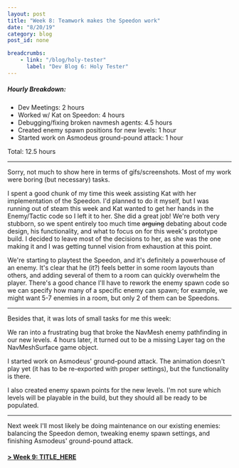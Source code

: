 ```yaml
---
layout: post
title: "Week 8: Teamwork makes the Speedon work"
date: "8/20/19"
category: blog
post_id: none

breadcrumbs: 
    - link: "/blog/holy-tester"
      label: "Dev Blog 6: Holy Tester"
---
```


##### Hourly Breakdown:

- Dev Meetings: 2 hours 
- Worked w/ Kat on Speedon: 4 hours 
- Debugging/fixing broken navmesh agents: 4.5 hours
- Created enemy spawn positions for new levels: 1 hour
- Started work on Asmodeus ground-pound attack: 1 hour

Total: 12.5 hours

-----

Sorry, not much to show here in terms of gifs/screenshots. Most of my work were boring (but necessary) tasks.

I spent a good chunk of my time this week assisting Kat with her implementation of the Speedon. I'd planned to do it myself, but I was running out of steam this week and Kat wanted to get her hands in the Enemy/Tactic code so I left it to her. She did a great job! We're both very stubborn, so we spent entirely too much time ~~arguing~~ debating about code design, his functionality, and what to focus on for this week's prototype build. I decided to leave most of the decisions to her, as she was the one making it and I was getting tunnel vision from exhaustion at this point.

We're starting to playtest the Speedon, and it's definitely a powerhouse of an enemy. It's clear that he (it?) feels better in some room layouts than others, and adding several of them to a room can quickly overwhelm the player. There's a good chance I'll have to rework the enemy spawn code so we can specify how many of a specific enemy can spawn; for example, we might want 5-7 enemies in a room, but only 2 of them can be Speedons.

-----

Besides that, it was lots of small tasks for me this week:

We ran into a frustrating bug that broke the NavMesh enemy pathfinding in our new levels. 4 hours later, it turned out to be a missing Layer tag on the NavMeshSurface game object.

I started work on Asmodeus' ground-pound attack. The animation doesn't play yet (it has to be re-exported with proper settings), but the functionality is there.

I also created enemy spawn points for the new levels. I'm not sure which levels will be playable in the build, but they should all be ready to be populated.

-----

Next week I'll most likely be doing maintenance on our existing enemies: balancing the Speedon demon, tweaking enemy spawn settings, and finishing Asmodeus' ground-pound attack.

#### [> Week 9: TITLE_HERE](/blog/holy-tester/log-9)
